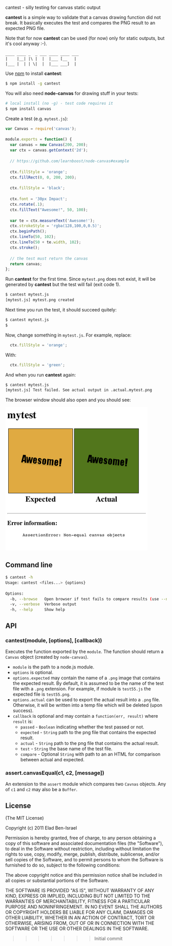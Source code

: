  cantest - silly testing for canvas static output

__cantest__ is a simple way to validate that a canvas drawing function did not break.
It basically executes the test and compares the PNG result to an expected PNG file.

Note that for now __cantest__ can be used (for now) only for static outputs, but it's cool anyway :-).

```
____ ____ _  _ ___ ____ ____ ___ 
|    |__| |\ |  |  |___ [__   |  
|___ |  | | \|  |  |___ ___]  |  
```

Use [npm](npmjs.org) to install __cantest__:

```bash
$ npm install -g cantest
```

You will also need __node-canvas__ for drawing stuff in your tests:

```bash
# local install (no -g) - test code requires it
$ npm install canvas
```

Create a test (e.g. `mytest.js`):

```js
var Canvas = require('canvas'); 

module.exports = function() {
  var canvas = new Canvas(200, 200);
  var ctx = canvas.getContext('2d');

  // https://github.com/learnboost/node-canvas#example

  ctx.fillStyle = 'orange';
  ctx.fillRect(0, 0, 200, 200);

  ctx.fillStyle = 'black';

  ctx.font = '30px Impact';
  ctx.rotate(.1);
  ctx.fillText("Awesome!", 50, 100);

  var te = ctx.measureText('Awesome!');
  ctx.strokeStyle = 'rgba(128,100,0,0.5)';
  ctx.beginPath();
  ctx.lineTo(50, 102);
  ctx.lineTo(50 + te.width, 102);
  ctx.stroke();

  // the test must return the canvas
  return canvas;
};
```

Run __cantest__ for the first time. Since `mytest.png` does not exist, it will be generated
by __cantest__ but the test will fail (exit code 1).

```bash
$ cantest mytest.js
[mytest.js] mytest.png created
```

Next time you run the test, it should succeed quitely:

```bash
$ cantest mytest.js
$
```

Now, change something in `mytest.js`. For example, replace:

```js
  ctx.fillStyle = 'orange';
```

With:

```js
  ctx.fillStyle = 'green';
```

And when you run __cantest__ again:

```bash
$ cantest mytest.js
[mytest.js] Test failed. See actual output in .actual.mytest.png
```

The browser window should also open and you should see:

![failure](doc/failure.png)


## Command line

```bash
$ cantest -h
Usage: cantest <files...> {options}

Options:
  -b, --browse   Open browser if test fails to compare results (use --no-browse to negate)  [default: true]
  -v, --verbose  Verbose output                                                             [default: false]
  -h, --help     Show help                                                                
```

## API

### cantest(module, [options], [callback))

Executes the function exported by the `module`. The function should return a `Canvas` object (created by `node-canvas`).

 * `module` is the path to a node.js module.
 * `options` is optional.
 * `options.expected` may contain the name of a `.png` image that contains the expected result. By default, it is assumed to be the 
   name of the test file with a `.png` extension. For example, if module is `test55.js` the expected file is `test55.png`.
 * `options.actual` can be used to export the actual result into a `.png` file. Otherwise, it will be written into a temp file which
   will be deleted (upon success).
 * `callback` is optional and may contain a `function(err, result)` where `result` is:
   * `passed` - `Boolean` indicating whether the test passed or not.
   * `expected` - `String` path to the png file that contains the expected result.
   * `actual` - `String` path to the png file that contains the actual result.
   * `test` - `String` the base name of the test file.
   * `compare` - Optional `String` with path to an an HTML for comparison between actual and expected.

### assert.canvasEqual(c1, c2, [message])

An extension to the `assert` module which compares two `Cavnas` objects. Any of `c1` and `c2` may also be a `Buffer`.

## License

(The MIT License)

Copyright (c) 2011 Elad Ben-Israel

Permission is hereby granted, free of charge, to any person obtaining a copy of this software and associated documentation files (the "Software"), to deal in the Software without restriction, including without limitation the rights to use, copy, modify, merge, publish, distribute, sublicense, and/or sell copies of the Software, and to permit persons to whom the Software is furnished to do so, subject to the following conditions:

The above copyright notice and this permission notice shall be included in all copies or substantial portions of the Software.

THE SOFTWARE IS PROVIDED "AS IS", WITHOUT WARRANTY OF ANY KIND, EXPRESS OR IMPLIED, INCLUDING BUT NOT LIMITED TO THE WARRANTIES OF MERCHANTABILITY, FITNESS FOR A PARTICULAR PURPOSE AND NONINFRINGEMENT. IN NO EVENT SHALL THE AUTHORS OR COPYRIGHT HOLDERS BE LIABLE FOR ANY CLAIM, DAMAGES OR OTHER LIABILITY, WHETHER IN AN ACTION OF CONTRACT, TORT OR OTHERWISE, ARISING FROM, OUT OF OR IN CONNECTION WITH THE SOFTWARE OR THE USE OR OTHER DEALINGS IN THE SOFTWARE.
>>>>>>> Initial commit
